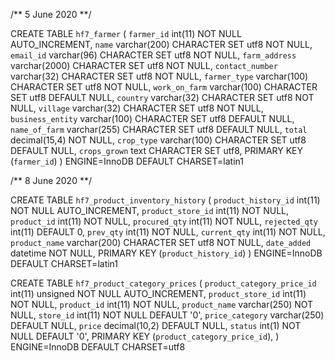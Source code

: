 /** 5 June 2020 **/

CREATE TABLE `hf7_farmer` (
 `farmer_id` int(11) NOT NULL AUTO_INCREMENT,
 `name` varchar(200) CHARACTER SET utf8 NOT NULL,
 `email_id` varchar(96) CHARACTER SET utf8 NOT NULL,
 `farm_address` varchar(2000) CHARACTER SET utf8 NOT NULL,
 `contact_number` varchar(32) CHARACTER SET utf8 NOT NULL,
 `farmer_type` varchar(100) CHARACTER SET utf8 NOT NULL,
 `work_on_farm` varchar(100) CHARACTER SET utf8 DEFAULT NULL,
 `country` varchar(32) CHARACTER SET utf8 NOT NULL,
 `village` varchar(32) CHARACTER SET utf8 NOT NULL,
 `business_entity` varchar(100) CHARACTER SET utf8 DEFAULT NULL,
 `name_of_farm` varchar(255) CHARACTER SET utf8 DEFAULT NULL,
 `total` decimal(15,4) NOT NULL,
 `crop_type` varchar(100) CHARACTER SET utf8 DEFAULT NULL,
 `crops_grown` text CHARACTER SET utf8,
 PRIMARY KEY (`farmer_id`)
) ENGINE=InnoDB DEFAULT CHARSET=latin1


/** 8 June 2020 **/

CREATE TABLE `hf7_product_inventory_history` (
 `product_history_id` int(11) NOT NULL AUTO_INCREMENT,
 `product_store_id` int(11) NOT NULL,
 `product_id` int(11) NOT NULL,
 `procured_qty` int(11) NOT NULL,
 `rejected_qty` int(11) DEFAULT 0,
 `prev_qty` int(11) NOT NULL,
 `current_qty` int(11) NOT NULL,
 `product_name` varchar(200) CHARACTER SET utf8 NOT NULL,
 `date_added` datetime NOT NULL,
 PRIMARY KEY (`product_history_id`)
) ENGINE=InnoDB DEFAULT CHARSET=latin1


CREATE TABLE `hf7_product_category_prices` (
  `product_category_price_id` int(11) unsigned NOT NULL AUTO_INCREMENT,
  `product_store_id` int(11) NOT NULL,
  `product_id` int(11) NOT NULL,
  `product_name` varchar(250) NOT NULL,
  `store_id` int(11) NOT NULL DEFAULT '0',
  `price_category` varchar(250) DEFAULT NULL,
  `price` decimal(10,2) DEFAULT NULL,
  `status` int(1) NOT NULL DEFAULT '0',
  PRIMARY KEY (`product_category_price_id`),
) ENGINE=InnoDB DEFAULT CHARSET=utf8